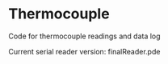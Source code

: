 # Thermocouple
Code for thermocouple readings and data log

Current serial reader version: finalReader.pde
